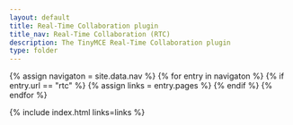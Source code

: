 ```yaml
---
layout: default
title: Real-Time Collaboration plugin
title_nav: Real-Time Collaboration (RTC)
description: The TinyMCE Real-Time Collaboration plugin
type: folder
---
```

{% assign navigaton = site.data.nav %}
{% for entry in navigaton %}
  {% if entry.url == "rtc" %}
    {% assign links = entry.pages %}
  {% endif %}
{% endfor %}

{% include index.html links=links %}
